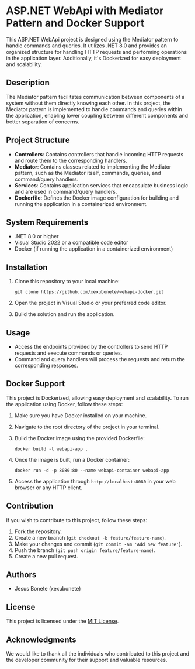 # ASP.NET WebApi with Mediator Pattern and Docker Support

This ASP.NET WebApi project is designed using the Mediator pattern to handle commands and queries. It utilizes .NET 8.0 and provides an organized structure for handling HTTP requests and performing operations in the application layer. Additionally, it's Dockerized for easy deployment and scalability.

## Description

The Mediator pattern facilitates communication between components of a system without them directly knowing each other. In this project, the Mediator pattern is implemented to handle commands and queries within the application, enabling lower coupling between different components and better separation of concerns.

## Project Structure

- **Controllers**: Contains controllers that handle incoming HTTP requests and route them to the corresponding handlers.
- **Mediator**: Contains classes related to implementing the Mediator pattern, such as the Mediator itself, commands, queries, and command/query handlers.
- **Services**: Contains application services that encapsulate business logic and are used in command/query handlers.
- **Dockerfile**: Defines the Docker image configuration for building and running the application in a containerized environment.

## System Requirements

- .NET 8.0 or higher
- Visual Studio 2022 or a compatible code editor
- Docker (if running the application in a containerized environment)

## Installation

1. Clone this repository to your local machine:
   
   `git clone https://github.com/xexubonete/webapi-docker.git`

3. Open the project in Visual Studio or your preferred code editor.

4. Build the solution and run the application.

## Usage

- Access the endpoints provided by the controllers to send HTTP requests and execute commands or queries.
- Command and query handlers will process the requests and return the corresponding responses.

## Docker Support

This project is Dockerized, allowing easy deployment and scalability. To run the application using Docker, follow these steps:

1. Make sure you have Docker installed on your machine.
2. Navigate to the root directory of the project in your terminal.
3. Build the Docker image using the provided Dockerfile:

   `docker build -t webapi-app .`
   
5. Once the image is built, run a Docker container:

   `docker run -d -p 8080:80 --name webapi-container webapi-app`

6. Access the application through `http://localhost:8080` in your web browser or any HTTP client.

## Contribution

If you wish to contribute to this project, follow these steps:

1. Fork the repository.
2. Create a new branch (`git checkout -b feature/feature-name`).
3. Make your changes and commit (`git commit -am 'Add new feature'`).
4. Push the branch (`git push origin feature/feature-name`).
5. Create a new pull request.

## Authors

- Jesus Bonete (xexubonete)

## License

This project is licensed under the [MIT License](LICENSE).

## Acknowledgments

We would like to thank all the individuals who contributed to this project and the developer community for their support and valuable resources.





